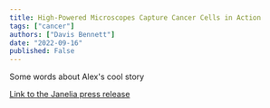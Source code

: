 ```yaml
---
title: High-Powered Microscopes Capture Cancer Cells in Action
tags: ["cancer"]
authors: ["Davis Bennett"]
date: "2022-09-16"
published: False
---
```

Some words about Alex's cool story

[Link to the Janelia press release](https://www.janelia.org/news/high-powered-microscopes-capture-cancer-cells-in-action)
